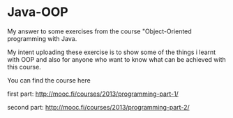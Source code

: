 # Java-OOP
My answer to some exercises from the course "Object-Oriented programming with Java.

My intent uploading these exercise is to show some of the things i learnt with OOP and
also for anyone who want to know what can be achieved with this course.

You can find the course here

first part:  http://mooc.fi/courses/2013/programming-part-1/ 

second part: http://mooc.fi/courses/2013/programming-part-2/
